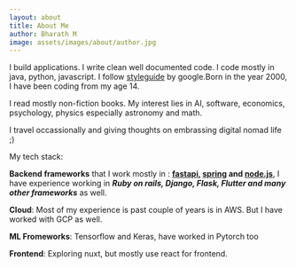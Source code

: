 ```yaml
---
layout: about
title: About Me
author: Bharath M
image: assets/images/about/author.jpg
---
```


I build applications. I write clean well documented code. I code mostly in java, python, javascript. I follow [styleguide](https://google.github.io/styleguide/) by google.Born in the year 2000, I have been coding from my age 14. 

I read mostly non-fiction books. My interest lies in AI, software, economics, psychology, physics especially astronomy and math.

I travel occassionally and giving thoughts on embrassing digital nomad life ;) 

My tech stack:


**Backend frameworks** that I work mostly in : **[fastapi](https://fastapi.tiangolo.com/), [spring](https://spring.io/) and [node.js](https://nodejs.org/en/)**, I have experience working in ***Ruby on rails, Django, Flask, Flutter and many other frameworks*** as well. 

**Cloud**: Most of my experience is past couple of years is  in AWS. But I have worked with GCP as well. 

**ML Fromeworks**: Tensorflow and Keras, have worked in Pytorch too 

**Frontend**: Exploring nuxt, but mostly use react for frontend.    


